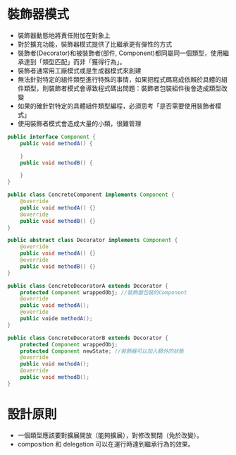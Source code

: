 # 裝飾器模式

- 裝飾器動態地將責任附加在對象上
- 對於擴充功能，裝飾器模式提供了比繼承更有彈性的方式
- 裝飾者(Decorator)和被裝飾者(部件, Component)都同屬同一個類型，使用繼承達到「類型匹配」而非「獲得行為」。
- 裝飾者通常用工廠模式或是生成器模式來創建
- 無法針對特定的組件類型進行特殊的事情，如果把程式碼寫成依賴於具體的組件類型，則裝飾者模式會導致程式碼出問題：裝飾者包裝組件後會造成類型改變
- 如果的確針對特定的具體組件類型編程，必須思考「是否需要使用裝飾者模式」
- 使用裝飾者模式會造成大量的小類，很難管理

```java
public interface Component {
    public void methodA() {

    }
    public void methodB() {

    }
}

public class ConcreteComponent implements Component {
    @override
    public void methodA() {}
    @override
    public void methodB() {}
}

public abstract class Decorator implements Component {
    @override
    public void methodA() {}
    @override
    public void methodB() {}
}

public class ConcreteDecoratorA extends Decorator {
    protected Component wrappedObj; //裝飾器包裝的Component
    @override
    public void methodA();
    @override
    public voide methodA();
}

public class ConcreteDecoratorB extends Decorator {
    protected Component wrappedObj;
    protected Component newState; //裝飾器可以加入額外的狀態
    @override
    public void methodA();
    @override
    public void methodB();
}
```

# 設計原則

- 一個類型應該要對擴展開放（能夠擴展），對修改關閉（免於改變）。
- composition 和 delegation 可以在運行時達到繼承行為的效果。



